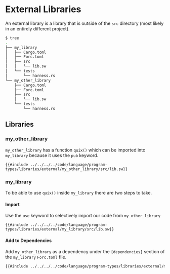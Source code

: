 # External Libraries

An external library is a library that is outside of the `src` directory (most likely in an entirely different project).

```bash
$ tree
.
├── my_library
│   ├── Cargo.toml
│   ├── Forc.toml
│   ├── src
│   │   └── lib.sw
│   └── tests
│       └── harness.rs
└── my_other_library
    ├── Cargo.toml
    ├── Forc.toml
    ├── src
    │   └── lib.sw
    └── tests
        └── harness.rs
```

## Libraries

### my_other_library

`my_other_library` has a function `quix()` which can be imported into `my_library` because it uses the `pub` keyword.

```sway
{{#include ../../../../code/language/program-types/libraries/external/my_other_library/src/lib.sw}}
```

### my_library

To be able to use `quix()` inside `my_library` there are two steps to take.

#### Import

Use the `use` keyword to selectively import our code from `my_other_library`

```sway
{{#include ../../../../code/language/program-types/libraries/external/my_library/src/lib.sw}}
```

#### Add to Dependencies

Add `my_other_library` as a dependency under the `[dependencies]` section of the `my_library` `Forc.toml` file.

```bash
{{#include ../../../../code/language/program-types/libraries/external/my_library/Forc.toml}}
```
